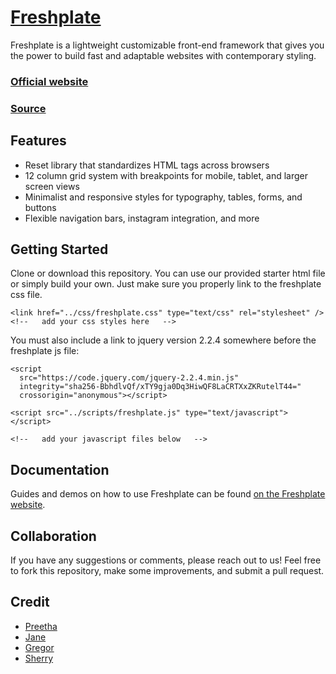 # [Freshplate](https://github.com/preetha5/freshplate)
Freshplate is a lightweight customizable front-end framework that gives you the power to build fast and adaptable websites with contemporary styling. 

### [Official website](http://freshplate.servicefocuseddesign.com/)
### [Source](https://github.com/preetha5/fewd2_final) 

## Features
* Reset library that standardizes HTML tags across browsers
* 12 column grid system with breakpoints for mobile, tablet, and larger screen views
* Minimalist and responsive styles for typography, tables, forms, and buttons
* Flexible navigation bars, instagram integration, and more

## Getting Started

Clone or download this repository. You can use our provided starter html file or simply build your own. Just make sure you properly link to the freshplate css file. 

```
<link href="../css/freshplate.css" type="text/css" rel="stylesheet" />
<!--   add your css styles here   -->
```
You must also include a link to jquery version 2.2.4 somewhere before the freshplate js file:
```
<script
  src="https://code.jquery.com/jquery-2.2.4.min.js"
  integrity="sha256-BbhdlvQf/xTY9gja0Dq3HiwQF8LaCRTXxZKRutelT44="
  crossorigin="anonymous"></script>

<script src="../scripts/freshplate.js" type="text/javascript"></script>

<!--   add your javascript files below   -->
```

## Documentation

Guides and demos on how to use Freshplate can be found [on the Freshplate website](http://freshplate.servicefocuseddesign.com/). 

## Collaboration
If you have any suggestions or comments, please reach out to us! Feel free to fork this repository, make some improvements, and submit a pull request. 

## Credit 

* [Preetha](https://github.com/preetha5)
* [Jane](https://github.com/janelamotte)
* [Gregor](https://github.com/uspsureshot)
* [Sherry](https://github.com/karidosis)
